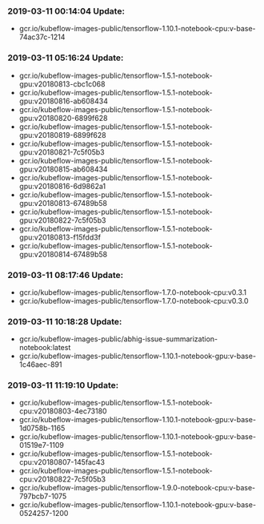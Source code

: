 ### 2019-03-11 00:14:04 Update:

- gcr.io/kubeflow-images-public/tensorflow-1.10.1-notebook-cpu:v-base-74ac37c-1214
### 2019-03-11 05:16:24 Update:

- gcr.io/kubeflow-images-public/tensorflow-1.5.1-notebook-gpu:v20180813-cbc1c068
- gcr.io/kubeflow-images-public/tensorflow-1.5.1-notebook-gpu:v20180816-ab608434
- gcr.io/kubeflow-images-public/tensorflow-1.5.1-notebook-gpu:v20180820-6899f628
- gcr.io/kubeflow-images-public/tensorflow-1.5.1-notebook-gpu:v20180819-6899f628
- gcr.io/kubeflow-images-public/tensorflow-1.5.1-notebook-gpu:v20180821-7c5f05b3
- gcr.io/kubeflow-images-public/tensorflow-1.5.1-notebook-gpu:v20180815-ab608434
- gcr.io/kubeflow-images-public/tensorflow-1.5.1-notebook-gpu:v20180816-6d9862a1
- gcr.io/kubeflow-images-public/tensorflow-1.5.1-notebook-gpu:v20180813-67489b58
- gcr.io/kubeflow-images-public/tensorflow-1.5.1-notebook-gpu:v20180822-7c5f05b3
- gcr.io/kubeflow-images-public/tensorflow-1.5.1-notebook-gpu:v20180813-f15fdd3f
- gcr.io/kubeflow-images-public/tensorflow-1.5.1-notebook-gpu:v20180814-67489b58
### 2019-03-11 08:17:46 Update:

- gcr.io/kubeflow-images-public/tensorflow-1.7.0-notebook-cpu:v0.3.1
- gcr.io/kubeflow-images-public/tensorflow-1.7.0-notebook-cpu:v0.3.0
### 2019-03-11 10:18:28 Update:

- gcr.io/kubeflow-images-public/abhig-issue-summarization-notebook:latest
- gcr.io/kubeflow-images-public/tensorflow-1.10.1-notebook-gpu:v-base-1c46aec-891
### 2019-03-11 11:19:10 Update:

- gcr.io/kubeflow-images-public/tensorflow-1.5.1-notebook-cpu:v20180803-4ec73180
- gcr.io/kubeflow-images-public/tensorflow-1.10.1-notebook-gpu:v-base-1d0758b-1165
- gcr.io/kubeflow-images-public/tensorflow-1.10.1-notebook-gpu:v-base-01519e7-1109
- gcr.io/kubeflow-images-public/tensorflow-1.5.1-notebook-cpu:v20180807-145fac43
- gcr.io/kubeflow-images-public/tensorflow-1.5.1-notebook-cpu:v20180822-7c5f05b3
- gcr.io/kubeflow-images-public/tensorflow-1.9.0-notebook-cpu:v-base-797bcb7-1075
- gcr.io/kubeflow-images-public/tensorflow-1.10.1-notebook-gpu:v-base-0524257-1200
